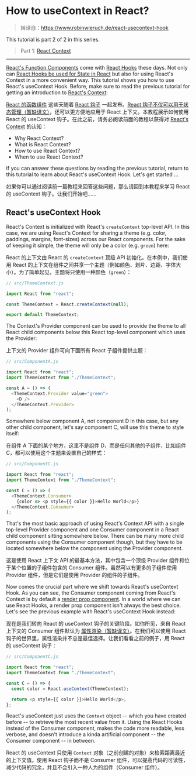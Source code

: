 # How to useContext in React?

> 转译自：https://www.robinwieruch.de/react-usecontext-hook

This tutorial is part 2 of 2 in this series.

> Part 1: [React Context](https://github.com/clxering/Technical-Articles-Collection/blob/master/React/React-Context.md)

---

[React's Function Components](https://www.robinwieruch.de/react-function-component) come with [React Hooks](https://www.robinwieruch.de/react-hooks) these days. Not only can [React Hooks be used for State in React](https://www.robinwieruch.de/react-state) but also for using React's Context in a more convenient way. This tutorial shows you how to use React's useContext Hook. Before, make sure to read the previous tutorial for getting an introduction to [React's Context](https://www.robinwieruch.de/react-context/):

[React 的函数组件](https://github.com/clxering/Technical-Articles-Collection/blob/master/React/React-Function-Components.md) 这些天随着 [React 钩子](https://github.com/clxering/Technical-Articles-Collection/blob/master/React/What-are-React-Hooks.md) 一起发布。[React 钩子不仅可以用于状态管理（暂缺译文）]()，还可以更方便地应用于 React 上下文。本教程展示如何使用 React 的 useContext 钩子。在此之前，请务必阅读前面的教程以获得对 [React's Context](https://github.com/clxering/Technical-Articles-Collection/blob/master/React/React-Context.md) 的认知：

- Why React Context?
- What is React Context?
- How to use React Context?
- When to use React Context?

If you can answer these questions by reading the previous tutorial, return to this tutorial to learn about React's useContext Hook. Let's get started ...

如果你可以通过阅读前一篇教程来回答这些问题，那么请回到本教程来学习 React 的 useContext 钩子。让我们开始吧……

## React's useContext Hook

React's Context is initialized with React's `createContext` top-level API. In this case, we are using React's Context for sharing a theme (e.g. color, paddings, margins, font-sizes) across our React components. For the sake of keeping it simple, the theme will only be a color (e.g. `green`) here:

React 的上下文由 React 的 `createContext` 顶级 API 初始化。在本例中，我们使用 React 的上下文在组件之间共享一个主题（例如颜色、划片、边距、字体大小）。为了简单起见，主题将只使用一种颜色（`green`）：

```js
// src/ThemeContext.js

import React from "react";

const ThemeContext = React.createContext(null);

export default ThemeContext;
```

The Context's Provider component can be used to provide the theme to all React child components below this React top-level component which uses the Provider:

上下文的 Provider 组件可向下面所有 React 子组件提供主题：

```js
// src/ComponentA.js

import React from "react";
import ThemeContext from "./ThemeContext";

const A = () => (
  <ThemeContext.Provider value="green">
    <D />
  </ThemeContext.Provider>
);
```

Somewhere below component A, not component D in this case, but any other child component, let's say component C, will use this theme to style itself:

在组件 A 下面的某个地方，这里不是组件 D，而是任何其他的子组件，比如组件 C，都可以使用这个主题来设置自己的样式：

```js
// src/ComponentC.js

import React from "react";
import ThemeContext from "./ThemeContext";

const C = () => (
  <ThemeContext.Consumer>
    {color => <p style={{ color }}>Hello World</p>}
  </ThemeContext.Consumer>
);
```

That's the most basic approach of using React's Context API with a single top-level Provider component and one Consumer component in a React child component sitting somewhere below. There can be many more child components using the Consumer component though, but they have to be located somewhere below the component using the Provider component.

这是使用 React 上下文 API 的最基本方法，其中包含一个顶级 Provider 组件和位于某个位置的子组件包含的 Consumer 组件。虽然可以有更多的子组件使用 Provider 组件，但是它们是使用 Provider 的组件的子组件。

Now comes the crucial part where we shift towards React's useContext Hook. As you can see, the Consumer component coming from React's Context is by default a [render prop component](https://www.robinwieruch.de/react-render-props). In a world where we can use React Hooks, a render prop component isn't always the best choice. Let's see the previous example with React's useContext Hook instead:

现在是我们转向 React 的 useContext 钩子的关键阶段。如你所见，来自 React 上下文的 Consumer 组件默认为 [属性渲染（暂缺译文）]()。在我们可以使用 React 钩子的世界里，属性渲染并不总是最佳选择。让我们看看之前的例子，用 React 的 useContext 钩子：

```js
// src/ComponentC.js

import React from "react";
import ThemeContext from "./ThemeContext";

const C = () => {
  const color = React.useContext(ThemeContext);

  return <p style={{ color }}>Hello World</p>;
};
```

React's useContext just uses the `Context` object -- which you have created before -- to retrieve the most recent value from it. Using the React Hooks instead of the Consumer component, makes the code more readable, less verbose, and doesn't introduce a kinda artificial component -- the Consumer component -- in between.

React 的 useContext 只使用 `Context` 对象（之前创建的对象）来检索距离最近的上下文值。使用 React 钩子而不是 Consumer 组件，可以提高代码的可读性，减少代码的冗余，并且不会引入一种人为的组件（Consumer 组件）。